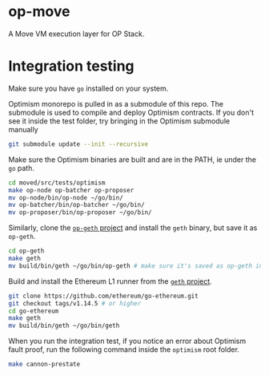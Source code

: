 # op-move

A Move VM execution layer for OP Stack.

# Integration testing

Make sure you have `go` installed on your system.

Optimism monorepo is pulled in as a submodule of this repo. The submodule is used to compile and deploy Optimism contracts.
If you don't see it inside the test folder, try bringing in the Optimism submodule manually
```bash
git submodule update --init --recursive
```

Make sure the Optimism binaries are built and are in the PATH, ie under the `go` path.
```bash
cd moved/src/tests/optimism
make op-node op-batcher op-proposer
mv op-node/bin/op-node ~/go/bin/
mv op-batcher/bin/op-batcher ~/go/bin/
mv op-proposer/bin/op-proposer ~/go/bin/
```

Similarly, clone the [`op-geth` project](https://github.com/ethereum-optimism/op-geth) and install the `geth` binary, but save it as `op-geth`.
```bash
cd op-geth
make geth
mv build/bin/geth ~/go/bin/op-geth # make sure it's saved as op-geth instead of geth
```

Build and install the Ethereum L1 runner from the [`geth` project](https://github.com/ethereum/go-ethereum).
```bash
git clone https://github.com/ethereum/go-ethereum.git
git checkout tags/v1.14.5 # or higher
cd go-ethereum
make geth
mv build/bin/geth ~/go/bin/geth
```

When you run the integration test, if you notice an error about Optimism fault proof, run the following command inside the `optimism` root folder.
```bash
make cannon-prestate
```
